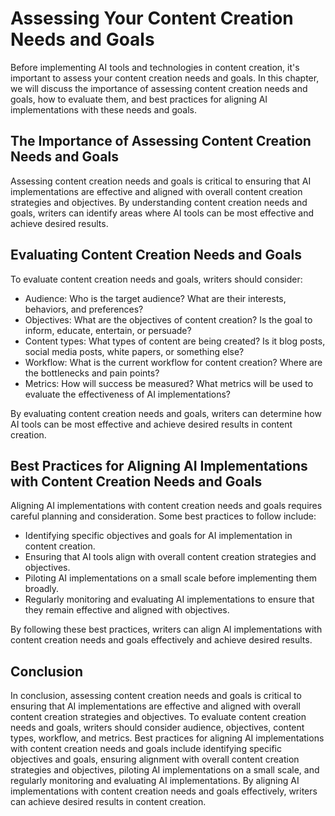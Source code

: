 Assessing Your Content Creation Needs and Goals
===============================================================================================================

Before implementing AI tools and technologies in content creation, it's important to assess your content creation needs and goals. In this chapter, we will discuss the importance of assessing content creation needs and goals, how to evaluate them, and best practices for aligning AI implementations with these needs and goals.

The Importance of Assessing Content Creation Needs and Goals
------------------------------------------------------------

Assessing content creation needs and goals is critical to ensuring that AI implementations are effective and aligned with overall content creation strategies and objectives. By understanding content creation needs and goals, writers can identify areas where AI tools can be most effective and achieve desired results.

Evaluating Content Creation Needs and Goals
-------------------------------------------

To evaluate content creation needs and goals, writers should consider:

* Audience: Who is the target audience? What are their interests, behaviors, and preferences?
* Objectives: What are the objectives of content creation? Is the goal to inform, educate, entertain, or persuade?
* Content types: What types of content are being created? Is it blog posts, social media posts, white papers, or something else?
* Workflow: What is the current workflow for content creation? Where are the bottlenecks and pain points?
* Metrics: How will success be measured? What metrics will be used to evaluate the effectiveness of AI implementations?

By evaluating content creation needs and goals, writers can determine how AI tools can be most effective and achieve desired results in content creation.

Best Practices for Aligning AI Implementations with Content Creation Needs and Goals
------------------------------------------------------------------------------------

Aligning AI implementations with content creation needs and goals requires careful planning and consideration. Some best practices to follow include:

* Identifying specific objectives and goals for AI implementation in content creation.
* Ensuring that AI tools align with overall content creation strategies and objectives.
* Piloting AI implementations on a small scale before implementing them broadly.
* Regularly monitoring and evaluating AI implementations to ensure that they remain effective and aligned with objectives.

By following these best practices, writers can align AI implementations with content creation needs and goals effectively and achieve desired results.

Conclusion
----------

In conclusion, assessing content creation needs and goals is critical to ensuring that AI implementations are effective and aligned with overall content creation strategies and objectives. To evaluate content creation needs and goals, writers should consider audience, objectives, content types, workflow, and metrics. Best practices for aligning AI implementations with content creation needs and goals include identifying specific objectives and goals, ensuring alignment with overall content creation strategies and objectives, piloting AI implementations on a small scale, and regularly monitoring and evaluating AI implementations. By aligning AI implementations with content creation needs and goals effectively, writers can achieve desired results in content creation.
